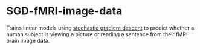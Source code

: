 # SGD-fMRI-image-data
Trains linear models using [stochastic gradient descent](https://en.wikipedia.org/wiki/Stochastic_gradient_descent) to predict whether a human subject is viewing a picture or reading a sentence from their fMRI brain image data.
